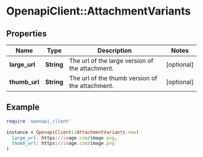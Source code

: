 # OpenapiClient::AttachmentVariants

## Properties

| Name | Type | Description | Notes |
| ---- | ---- | ----------- | ----- |
| **large_url** | **String** | The url of the large version of the attachment. | [optional] |
| **thumb_url** | **String** | The url of the thumb version of the attachment. | [optional] |

## Example

```ruby
require 'openapi_client'

instance = OpenapiClient::AttachmentVariants.new(
  large_url: https://image.com/image.png,
  thumb_url: https://image.com/image.png
)
```


